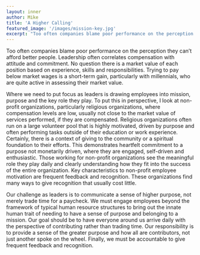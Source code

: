 ```yaml
---
layout: inner
author: Mike
title: 'A Higher Calling'
featured_image: '/images/mission-key.jpg'
excerpt: "Too often companies blame poor performance on the perception they can’t afford better people.  Leadership often correlates compensation with attitude and commitment.  No question there is a market value of each position based on experience, skills and responsibilities.   Trying to pay below market wages is a short-term gain, particularly with millennials, who are quite active in assessing their market value.<br/><br/>Where we need to put focus as leaders..."
---
```

Too often companies blame poor performance on the perception they can’t afford better people.  Leadership often correlates compensation with attitude and commitment.  No question there is a market value of each position based on experience, skills and responsibilities.   Trying to pay below market wages is a short-term gain, particularly with millennials, who are quite active in assessing their market value.

Where we need to put focus as leaders is drawing employees into mission, purpose and the key role they play.  To put this in perspective, I look at non-profit organizations, particularly religious organizations, where compensation levels are low, usually not close to the market value of services performed, if they are compensated.  Religious organizations often run on a large volunteer pool that is highly motivated, driven by purpose and often performing tasks outside of their education or work experience.  Certainly, there is a context of giving to the community or a spiritual foundation to their efforts.  This demonstrates heartfelt commitment to a purpose not monetarily driven, where they are engaged, self-driven and enthusiastic.  Those working for non-profit organizations see the meaningful role they play daily and clearly understanding how they fit into the success of the entire organization.  Key characteristics to non-profit employee motivation are frequent feedback and recognition.  These organizations find many ways to give recognition that usually cost little.

Our challenge as leaders is to communicate a sense of higher purpose, not merely trade time for a paycheck.  We must engage employees beyond the framework of typical human resource structures to bring out the innate human trait of needing to have a sense of purpose and belonging to a mission.  Our goal should be to have everyone around us arrive daily with the perspective of contributing rather than trading time.  Our responsibility is to provide a sense of the greater purpose and how all are contributors, not just another spoke on the wheel.  Finally, we must be accountable to give frequent feedback and recognition.
